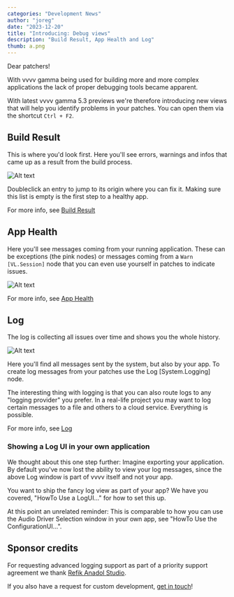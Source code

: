 ```yaml
---
categories: "Development News"
author: "joreg"
date: "2023-12-20"
title: "Introducing: Debug views"
description: "Build Result, App Health and Log"
thumb: a.png
---
```


Dear patchers!

With vvvv gamma being used for building more and more complex applications the lack of proper debugging tools became apparent. 

With latest vvvv gamma 5.3 previews we're therefore introducing new views that will help you identify problems in your patches. You can open them via the shortcut `Ctrl + F2`.

## Build Result
This is where you'd look first. Here you'll see errors, warnings and infos that came up as a result from the build process. 

![Alt text](image.png)

Doubleclick an entry to jump to its origin where you can fix it. Making sure this list is empty is the first step to a healthy app.

For more info, see [Build Result](https://thegraybook.vvvv.org/reference/hde/debugging-buildresult.html)

## App Health
Here you'll see messages coming from your running application. These can be exceptions (the pink nodes) or messages coming from a `Warn [VL.Session]` node that you can even use yourself in patches to indicate issues. 

![Alt text](image-1.png)

For more info, see [App Health](https://thegraybook.vvvv.org/reference/hde/debugging-apphealth.html)

## Log
The log is collecting all issues over time and shows you the whole history.

![Alt text](image-2.png)

Here you'll find all messages sent by the system, but also by your app. To create log messages from your patches use the Log [System.Logging] node. 

The interesting thing with logging is that you can also route logs to any "logging provider" you prefer. In a real-life project you may want to log certain messages to a file and others to a cloud service. Everything is possible.

For more info, see [Log](https://thegraybook.vvvv.org/reference/hde/debugging-log.html)

### Showing a Log UI in your own application

We thought about this one step further: Imagine exporting your application. By default you've now lost the ability to view your log messages, since the above Log window is part of vvvv itself and not your app.

You want to ship the fancy log view as part of your app? We have you covered, "HowTo Use a LogUI..." for how to set this up.

At this point an unrelated reminder: This is comparable to how you can use the Audio Driver Selection window in your own app, see "HowTo Use the ConfigurationUI...".

## Sponsor credits

For requesting advanced logging support as part of a priority support agreement we thank [Refik Anadol Studio](https://refikanadol.com/).

If you also have a request for custom development, [get in touch](mailto:devvvvs@vvvv.org)!